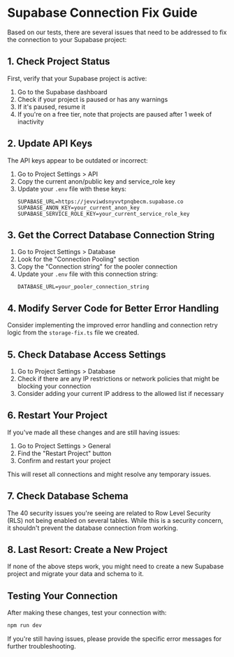 # Supabase Connection Fix Guide

Based on our tests, there are several issues that need to be addressed to fix the connection to your Supabase project:

## 1. Check Project Status

First, verify that your Supabase project is active:

1. Go to the Supabase dashboard
2. Check if your project is paused or has any warnings
3. If it's paused, resume it
4. If you're on a free tier, note that projects are paused after 1 week of inactivity

## 2. Update API Keys

The API keys appear to be outdated or incorrect:

1. Go to Project Settings > API
2. Copy the current anon/public key and service_role key
3. Update your `.env` file with these keys:
   ```
   SUPABASE_URL=https://jevviwdsnyvvtpnqbecm.supabase.co
   SUPABASE_ANON_KEY=your_current_anon_key
   SUPABASE_SERVICE_ROLE_KEY=your_current_service_role_key
   ```

## 3. Get the Correct Database Connection String

1. Go to Project Settings > Database
2. Look for the "Connection Pooling" section
3. Copy the "Connection string" for the pooler connection
4. Update your `.env` file with this connection string:
   ```
   DATABASE_URL=your_pooler_connection_string
   ```

## 4. Modify Server Code for Better Error Handling

Consider implementing the improved error handling and connection retry logic from the `storage-fix.ts` file we created.

## 5. Check Database Access Settings

1. Go to Project Settings > Database
2. Check if there are any IP restrictions or network policies that might be blocking your connection
3. Consider adding your current IP address to the allowed list if necessary

## 6. Restart Your Project

If you've made all these changes and are still having issues:

1. Go to Project Settings > General
2. Find the "Restart Project" button
3. Confirm and restart your project

This will reset all connections and might resolve any temporary issues.

## 7. Check Database Schema

The 40 security issues you're seeing are related to Row Level Security (RLS) not being enabled on several tables. While this is a security concern, it shouldn't prevent the database connection from working.

## 8. Last Resort: Create a New Project

If none of the above steps work, you might need to create a new Supabase project and migrate your data and schema to it.

## Testing Your Connection

After making these changes, test your connection with:

```bash
npm run dev
```

If you're still having issues, please provide the specific error messages for further troubleshooting.
